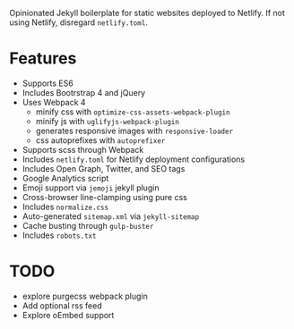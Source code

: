 Opinionated Jekyll boilerplate for static websites deployed to Netlify. If not using Netlify, disregard `netlify.toml`.

# Features
-  Supports ES6
-   Includes Bootrstrap 4 and jQuery
-   Uses Webpack 4
    - minify css with `optimize-css-assets-webpack-plugin`
    - minify js with `uglifyjs-webpack-plugin`
    - generates responsive images with `responsive-loader`
    - css autoprefixes with `autoprefixer`
-   Supports scss through Webpack
-   Includes `netlify.toml` for Netlify deployment configurations
-   Includes Open Graph, Twitter, and SEO tags
-   Google Analytics script
-   Emoji support via `jemoji` jekyll plugin
-   Cross-browser line-clamping using pure css
-   Includes `normalize.css`
-   Auto-generated `sitemap.xml` via `jekyll-sitemap`
-   Cache busting through `gulp-buster`
-   Includes `robots.txt`

# TODO
-   explore purgecss webpack plugin
-   Add optional rss feed
-   Explore oEmbed support
